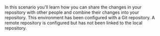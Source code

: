 In this scenario you'll learn how you can share the changes in your repository with other people and combine their changes into your repository.
This environment has been configured with a Git repository. 
A remote repository is configured but has not been linked to the local repository.

